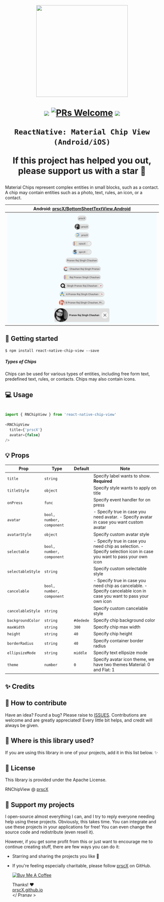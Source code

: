 

<h1 align="center">

<p align="center">
  <img src="https://storage.googleapis.com/material-design/publish/material_v_12/assets/0B7WCemMG6e0VM1VORGxxWUx5U0E/components-chips.png" width="300" height="300" />
</p>

<p align="center">
  <a href="https://www.npmjs.com/package/react-native-chip-view"><img src="http://img.shields.io/npm/v/react-native-chip-view.svg?style=flat" /></a>
  <a href="https://github.com/prscX/react-native-chip-view/pulls"><img alt="PRs Welcome" src="https://img.shields.io/badge/PRs-welcome-brightgreen.svg" /></a>
  <a href="https://github.com/prscX/react-native-chip-view#License"><img src="https://img.shields.io/npm/l/react-native-chip-view.svg?style=flat" /></a>
</p>


    ReactNative: Material Chip View (Android/iOS)

If this project has helped you out, please support us with a star 🌟
</h1>

Material Chips represent complex entities in small blocks, such as a contact. A chip may contain entities such as a photo, text, rules, an icon, or a contact.


| **Android: [prscX/BottomSheetTextView.Android](https://github.com/prscX/BottomSheetTextView.Android)**             |
| ----------------- |
| <img src='./assets/hero.png' >                  |


## 📖 Getting started

`$ npm install react-native-chip-view --save`


##### Types of Chips
Chips can be used for various types of entities, including free form text, predefined text, rules, or contacts. Chips may also contain icons.

## 💻 Usage

```javascript

import { RNChipView } from 'react-native-chip-view'

<RNChipView
  title={'prscX'}
  avatar={false}
/>

```


## 💡 Props

| Prop              | Type       | Default | Note                                                                                                       |
| ----------------- | ---------- | ------- | ---------------------------------------------------------------------------------------------------------- |
| `title`       | `string`     |        | Specify label wants to show. **Required**
| `titleStyle`       | `object`     |         | Specify style wants to apply on title
| `onPress`       | `func`     |       | Specify event handler for on press
| `avatar`       | `bool, number, component`     |         | - Specify true in case you need avatar. - Specify avatar in case you want custom avatar
| `avatarStyle`       | `object`     |         | Specify custom avatar style
| `selectable`       | `bool, number, component`     |         | - Specify true in case you need chip as selection. - Specify selection icon in case you want to pass your own icon
| `selectableStyle`       | `string`     |         | Specify custom selectable style
| `cancelable`       | `bool, number, component`     |         | - Specify true in case you need chip as cancelable. - Specify cancelable icon in case you want to pass your own icon
| `cancelableStyle`       | `string`     |         | Specify custom cancelable style
| `backgroundColor`       | `string`     |    `#dedede`    | Specify chip background color
| `maxWidth`       | `string`     |    `300`     | Specify chip max width
| `height`       | `string`     |    `40`     | Specify chip height
| `borderRadius`       | `string`     |    `40`     | Specify container border radius
| `ellipsizeMode`       | `string`     |    `middle`     | Specify text ellipsize mode
| `theme`       | `number`     |    `0`     | Specify avatar icon theme, we have two themes Material: 0 and Flat: 1 



## ✨ Credits

## 🤔 How to contribute
Have an idea? Found a bug? Please raise to [ISSUES](https://github.com/prscX/react-native-chip-view/issues).
Contributions are welcome and are greatly appreciated! Every little bit helps, and credit will always be given.

## 💫 Where is this library used?
If you are using this library in one of your projects, add it in this list below. ✨


## 📜 License
This library is provided under the Apache License.

RNChipView @ [prscX](https://github.com/prscX)

## 💖 Support my projects
I open-source almost everything I can, and I try to reply everyone needing help using these projects. Obviously, this takes time. You can integrate and use these projects in your applications for free! You can even change the source code and redistribute (even resell it).

However, if you get some profit from this or just want to encourage me to continue creating stuff, there are few ways you can do it:
* Starring and sharing the projects you like 🚀
* If you're feeling especially charitable, please follow [prscX](https://github.com/prscX) on GitHub.

  <a href="https://www.buymeacoffee.com/prscX" target="_blank"><img src="https://www.buymeacoffee.com/assets/img/custom_images/orange_img.png" alt="Buy Me A Coffee" style="height: auto !important;width: auto !important;" ></a>

  Thanks! ❤️
  <br/>
  [prscX.github.io](https://prscx.github.io)
  <br/>
  </ Pranav >